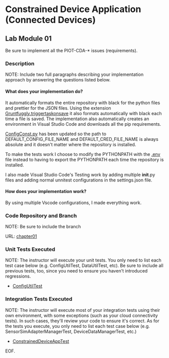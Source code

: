 # Constrained Device Application (Connected Devices)

## Lab Module 01

Be sure to implement all the PIOT-CDA-\* issues (requirements).

### Description

NOTE: Include two full paragraphs describing your implementation approach by answering the questions listed below.

#### What does your implementation do?

It automatically formats the entire repository with black for the python files and prettier for the JSON files. Using the extension [Gruntfuggly.triggertaskonsave](https://marketplace.visualstudio.com/items?itemName=Gruntfuggly.triggertaskonsave) it also formats automatically with black each time a file is saved. The implementation also automatically creates an environment in Visual Studio Code and downloads all the pip requirements.

[ConfigConst.py](https://github.com/SantiagoRR2004/PIC-python-components/blob/main/src/main/python/programmingtheiot/common/ConfigConst.py) has been updated so the path to DEFAULT_CONFIG_FILE_NAME and DEFAULT_CRED_FILE_NAME is always absolute and it doesn't matter where the repository is installed.

To make the tests work I choose to modify the PYTHONPATH with the [.env](https://github.com/SantiagoRR2004/PIC-python-components/blob/main/.env) file instead to having to export the PYTHONPATH each time the repository is installed.

I also made Visual Studio Code's Testing work by adding multiple __init__.py files and adding normal unnitest configurations in the settings.json file.

#### How does your implementation work?

By using multiple Vscode configurations, I made everything work.

### Code Repository and Branch

NOTE: Be sure to include the branch

URL: [chapter01](https://github.com/SantiagoRR2004/PIC-python-components/tree/chapter01)

### Unit Tests Executed

NOTE: The instructor will execute your unit tests. You only need to list each test case below
(e.g. ConfigUtilTest, DataUtilTest, etc). Be sure to include all previous tests, too,
since you need to ensure you haven't introduced regressions.

- [ConfigUtilTest](https://github.com/SantiagoRR2004/PIC-python-components/blob/main/src/test/python/programmingtheiot/part01/unit/common/ConfigUtilTest.py)

### Integration Tests Executed

NOTE: The instructor will execute most of your integration tests using their own environment, with
some exceptions (such as your cloud connectivity tests). In such cases, they'll review
your code to ensure it's correct. As for the tests you execute, you only need to list each
test case below (e.g. SensorSimAdapterManagerTest, DeviceDataManagerTest, etc.)

- [ConstrainedDeviceAppTest](https://github.com/SantiagoRR2004/PIC-python-components/blob/main/src/test/python/programmingtheiot/part01/integration/app/ConstrainedDeviceAppTest.py)

EOF.

